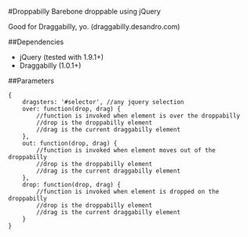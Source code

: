 #Droppabilly
Barebone droppable using jQuery

Good for Draggabilly, yo. (draggabilly.desandro.com)


##Dependencies
- jQuery (tested with 1.9.1+)
- Draggabilly (1.0.1+)

##Parameters

	{
		dragsters: '#selector', //any jquery selection
		over: function(drop, drag) {
			//function is invoked when element is over the droppabilly
			//drop is the droppabilly element
			//drag is the current draggabilly element
		},
		out: function(drop, drag) {
			//function is invoked when element moves out of the droppabilly
			//drop is the droppabilly element
			//drag is the current draggabilly element
		},
		drop: function(drop, drag) {
			//function is invoked when element is dropped on the droppabilly
			//drop is the droppabilly element
			//drag is the current draggabilly element
		}
	}
